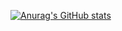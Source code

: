 
[![Anurag's GitHub stats](https://github-readme-stats.vercel.app/api?username=nicolas-van&hide=contribs&count_private=false&show_icons=true&include_all_commits=true)](https://github.com/anuraghazra/github-readme-stats)

